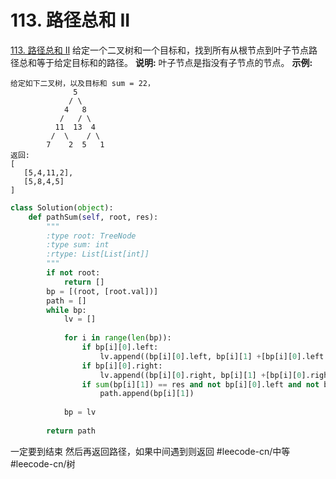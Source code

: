 # 113. 路径总和 II
  [113. 路径总和 II](https://leetcode-cn.com/problems/path-sum-ii/) 
给定一个二叉树和一个目标和，找到所有从根节点到叶子节点路径总和等于给定目标和的路径。
**说明:** 叶子节点是指没有子节点的节点。
**示例:**
```
给定如下二叉树，以及目标和 sum = 22，
              5
             / \
            4   8
           /   / \
          11  13  4
         /  \    / \
        7    2  5   1
返回:
[
   [5,4,11,2],
   [5,8,4,5]
]
```

```python
class Solution(object):
    def pathSum(self, root, res):
        """
        :type root: TreeNode
        :type sum: int
        :rtype: List[List[int]]
        """
        if not root:
            return []
        bp = [(root, [root.val])]
        path = []
        while bp:
            lv = []
            
            for i in range(len(bp)):
                if bp[i][0].left:
                    lv.append((bp[i][0].left, bp[i][1] +[bp[i][0].left.val] ))
                if bp[i][0].right:
                    lv.append((bp[i][0].right, bp[i][1] +[bp[i][0].right.val]))
                if sum(bp[i][1]) == res and not bp[i][0].left and not bp[i][0].right:
                    path.append(bp[i][1])
                    
            bp = lv
        
        return path
```

一定要到结束 然后再返回路径，如果中间遇到则返回
#leecode-cn/中等 #leecode-cn/树